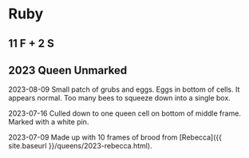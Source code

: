 # Ruby

## 11 F + 2 S

## 2023 Queen Unmarked

2023-08-09 Small patch of grubs and eggs.  Eggs in bottom of cells.  It appears normal.  Too many bees to squeeze down into a single box.

2023-07-16 Culled down to one queen cell on bottom of middle frame. Marked with a white pin.

2023-07-09 Made up with 10 frames of brood from [Rebecca]({{ site.baseurl }}/queens/2023-rebecca.html).
